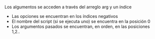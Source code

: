 Los algumentos se acceden a través del arreglo arg y un índice
- Las opciones se encuentran en los índices negativos
- El nombre del script (si se ejecuta uno) se encuentra en la posición 0
- Los argumentos pasados se encuentran, en orden, en las posiciones 1,2..